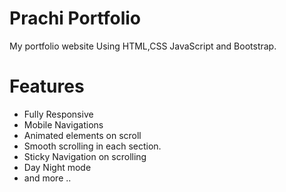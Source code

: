 # Prachi Portfolio
My portfolio website
Using HTML,CSS JavaScript and Bootstrap.

# Features
- Fully Responsive
- Mobile Navigations
- Animated elements on scroll
- Smooth scrolling in each section.
- Sticky Navigation on scrolling
- Day Night mode
- and more ..
